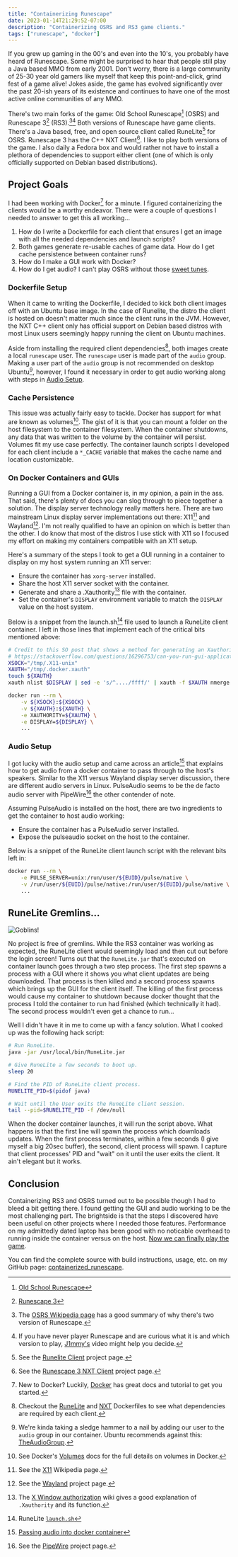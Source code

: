 ```yaml
---
title: "Containerizing Runescape"
date: 2023-01-14T21:29:52-07:00
description: "Containerizing OSRS and RS3 game clients."
tags: ["runescape", "docker"]
---
```


If you grew up gaming in the 00's and even into the 10's, you probably have
heard of Runescape. Some might be surprised to hear that people still play a
Java based MMO from early 2001. Don't worry, there is a large community of 25-30
year old gamers like myself that keep this point-and-click, grind fest of a game
alive! Jokes aside, the game has evolved significantly over the past 20-ish
years of its existence and continues to have one of the most active online
communities of any MMO.

There's two main forks of the game: Old School Runescape[^1] (OSRS) and
Runescape 3[^2] (RS3).[^3][^4] Both versions of Runescape have game clients.
There's a Java based, free, and open source client called RuneLite[^5] for OSRS.
Runescape 3 has the C++ NXT Client[^6]. I like to play both versions of the
game. I also daily a Fedora box and would rather not have to install a plethora
of dependencies to support either client (one of which is only officially
supported on Debian based distributions).

## Project Goals

I had been working with Docker[^7] for a minute. I figured containerizing the
clients would be a worthy endeavor. There were a couple of questions I needed to
answer to get this all working...

1. How do I write a Dockerfile for each client that ensures I get an image with
   all the needed dependencies and launch scripts?
1. Both games generate re-usable caches of game data. How do I get cache
   persistence between container runs?
2. How do I make a GUI work with Docker?
3. How do I get audio? I can't play OSRS without those [sweet tunes][6].

### Dockerfile Setup

When it came to writing the Dockerfile, I decided to kick both client images off
with an Ubuntu base image. In the case of Runelite, the distro the client is
hosted on doesn't matter much since the client runs in the JVM. However, the NXT
C++ client only has official support on Debian based distros with most Linux
users seemingly happy running the client on Ubuntu machines.

Aside from installing the required client dependencies[^8], both images create a
local `runescape` user. The `runescape` user is made part of the `audio` group.
Making a user part of the `audio` group is not recommended on desktop
Ubuntu[^9], however, I found it necessary in order to get audio working along
with steps in [Audio Setup](#audio-setup).

### Cache Persistence

This issue was actually fairly easy to tackle. Docker has support for what are
known as volumes[^10]. The gist of it is that you can mount a folder on the host
filesystem to the container filesystem. When the container shutdowns, any data
that was written to the volume by the container will persist. Volumes fit my use
case perfectly. The container launch scripts I developed for each client include
a `*_CACHE` variable that makes the cache name and location customizable.

### On Docker Containers and GUIs

Running a GUI from a Docker container is, in my opinion, a pain in the ass.
That said, there's plenty of docs you can slog through to piece together a
solution. The display server technology really matters here. There are two
mainstream Linux display server implementations out there: X11[^11] and
Wayland[^12]. I'm not really qualified to have an opinion on which is better
than the other. I do know that most of the distros I use stick with X11 so I
focused my effort on making my containers compatible with an X11 setup.

Here's a summary of the steps I took to get a GUI running in a container to
display on my host system running an X11 server:

* Ensure the container has `xorg-server` installed.
* Share the host X11 server socket with the container.
* Generate and share a .Xauthority[^13] file with the container.
* Set the container's `DISPLAY` environment variable to match the `DISPLAY`
  value on the host system.

Below is a snippet from the launch.sh[^14] file used to launch a RuneLite client
container. I left in those lines that implement each of the critical bits
mentioned above:

```bash
# Credit to this SO post that shows a method for generating an Xauthority file on the fly.
# https://stackoverflow.com/questions/16296753/can-you-run-gui-applications-in-a-linux-docker-container/25280523#25280523
XSOCK="/tmp/.X11-unix"
XAUTH="/tmp/.docker.xauth"
touch ${XAUTH}
xauth nlist $DISPLAY | sed -e 's/^..../ffff/' | xauth -f $XAUTH nmerge -

docker run --rm \
    -v ${XSOCK}:${XSOCK} \
    -v ${XAUTH}:${XAUTH} \
    -e XAUTHORITY=${XAUTH} \
    -e DISPLAY=${DISPLAY} \
    ...
```

### Audio Setup

I got lucky with the audio setup and came across an article[^15] that explains
how to get audio from a docker container to pass through to the host's speakers.
Similar to the X11 versus Wayland display server discussion, there are different
audio servers in Linux. PulseAudio seems to be the de facto audio server with
PipeWire[^16] the other contender of note.

Assuming PulseAudio is installed on the host, there are two ingredients to get
the container to host audio working:

* Ensure the container has a PulseAudio server installed.
* Expose the pulseaudio socket on the host to the container.

Below is a snippet of the RuneLite client launch script with the relevant bits
left in:

```bash
docker run --rm \
    -e PULSE_SERVER=unix:/run/user/${EUID}/pulse/native \
    -v /run/user/${EUID}/pulse/native:/run/user/${EUID}/pulse/native \
    ...
```

## RuneLite Gremlins...

![Goblins!](/posts/containerized-runescape/goblins.png)

No project is free of gremlins. While the RS3 container was working as expected,
the RuneLite client would seemingly load and then cut out before the login
screen! Turns out that the `RuneLite.jar` that's executed on container launch
goes through a two step process. The first step spawns a process with a GUI
where it shows you what client updates are being downloaded. That process is
then killed and a second process spawns which brings up the GUI for the client
itself. The killing of the first process would cause my container to shutdown
because docker thought that the process I told the container to run had finished
(which technically it had). The second process wouldn't even get a chance to
run...

Well I didn't have it in me to come up with a fancy solution. What I cooked up
was the following hack script:

```bash
# Run RuneLite.
java -jar /usr/local/bin/RuneLite.jar

# Give RuneLite a few seconds to boot up.
sleep 20

# Find the PID of RuneLite client process.
RUNELITE_PID=$(pidof java)

# Wait until the User exits the RuneLite client session.
tail --pid=$RUNELITE_PID -f /dev/null
```
When the docker container launches, it will run the script above. What happens
is that the first line will spawn the process which downloads updates. When the
first process terminates, within a few seconds (I give myself a big 20sec
buffer), the second, client process will spawn. I capture that client processes'
PID and "wait" on it until the user exits the client. It ain't elegant but it
works.

## Conclusion

Containerizing RS3 and OSRS turned out to be possible though I had to bleed a
bit getting there. I found getting the GUI and audio working to be the most
challenging part. The brightside is that the steps I discovered have been useful
on other projects where I needed those features. Performance on my admittedly
dated laptop has been good with no noticable overhead to running inside the
container versus on the host. [Now we can finally play the game][19].

You can find the complete source with build instructions, usage, etc. on my
GitHub page: [containerized_runescape][20].

[1]: https://oldschool.runescape.com/
[2]: https://play.runescape.com/runescape
[3]: https://runelite.net/
[4]: https://runescape.wiki/w/NXT
[5]: https://www.docker.com/
[6]: https://www.youtube.com/watch?v=BJhF0L7pfo8
[7]: https://docs.docker.com/storage/volumes
[8]: https://en.wikipedia.org/wiki/X_Window_System
[9]: https://wayland.freedesktop.org/
[10]: https://en.wikipedia.org/wiki/X_Window_authorization#Cookie-based_access
[11]: https://github.com/ivan-guerra/containerized_runescape/blob/master/osrs/launch.sh
[12]: https://comp0016-team-24.github.io/dev/problem-solving/2020/10/30/passing-audio-into-docker.html
[13]: https://pipewire.org/
[14]: https://wiki.ubuntu.com/Audio/TheAudioGroup
[15]: https://en.wikipedia.org/wiki/Old_School_RuneScape#Development_and_release
[16]: https://www.youtube.com/watch?v=-IJqwg0HWUI
[17]: https://github.com/ivan-guerra/containerized_runescape/blob/master/osrs/Dockerfile
[18]: https://github.com/ivan-guerra/containerized_runescape/blob/master/rs3/Dockerfile
[19]: https://www.youtube.com/watch?v=tg2PD-dwsIw
[20]: https://github.com/ivan-guerra/containerized_runescape

[^1]: [Old School Runescape][1]
[^2]: [Runescape 3][2]
[^3]: The [OSRS Wikipedia page][15] has a good summary of why there's two
    version of Runescape.
[^4]: If you have never player Runescape and are curious what it is and which
    version to play, [J1mmy's][16] video might help you decide.
[^5]: See the [Runelite Client][3] project page.
[^6]: See the [Runescape 3 NXT Client][4] project page.
[^7]: New to Docker? Luckily, [Docker][5] has great docs and tutorial to get you
    started.
[^8]: Checkout the [RuneLite][17] and [NXT][18] Dockerfiles to see what
    dependencies are required by each client.
[^9]: We're kinda taking a sledge hammer to a nail by adding our user to the
    `audio` group in our container. Ubuntu recommends against this:
    [TheAudioGroup][14].
[^10]: See Docker's [Volumes][7] docs for the full details on volumes in Docker.
[^11]: See the [X11][8] Wikipedia page.
[^12]: See the [Wayland][9] project page.
[^13]: The [X Window authorization][10] wiki gives a good explanation of
    `.Xauthority` and its function.
[^14]: RuneLite [`launch.sh`][11]
[^15]: [Passing audio into docker container][12]
[^16]: See the [PipeWire][13] project page.

